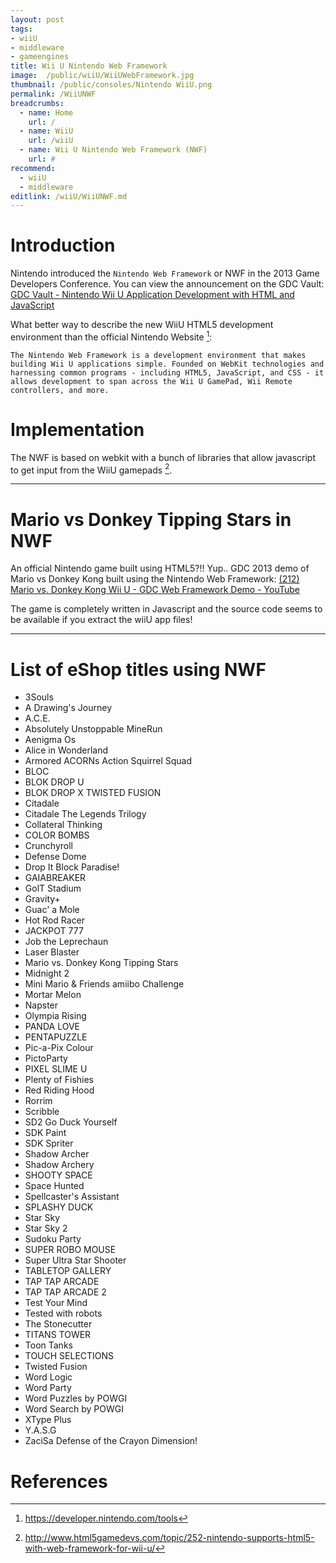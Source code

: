 ```yaml
---
layout: post
tags: 
- wiiU
- middleware
- gameengines
title: Wii U Nintendo Web Framework
image:  /public/wiiU/WiiUWebFramework.jpg
thumbnail: /public/consoles/Nintendo WiiU.png
permalink: /WiiUNWF
breadcrumbs:
  - name: Home
    url: /
  - name: WiiU
    url: /wiiU
  - name: Wii U Nintendo Web Framework (NWF)
    url: #
recommend: 
  - wiiU
  - middleware
editlink: /wiiU/WiiUNWF.md
---
```


# Introduction
Nintendo introduced the `Nintendo Web Framework` or NWF in the 2013 Game Developers Conference. You can view the announcement on the GDC Vault: [GDC Vault - Nintendo Wii U Application Development with HTML and JavaScript](https://www.gdcvault.com/play/1018072/Nintendo-Wii-U-Application-Development)

What better way to describe the new WiiU HTML5 development environment than the official Nintendo Website [^2]:
```
The Nintendo Web Framework is a development environment that makes building Wii U applications simple. Founded on WebKit technologies and harnessing common programs - including HTML5, JavaScript, and CSS - it allows development to span across the Wii U GamePad, Wii Remote controllers, and more.
```

# Implementation
The NWF is based on webkit with a bunch of libraries that allow javascript to get input from the WiiU gamepads [^1].

---
# Mario vs Donkey Tipping Stars in NWF
An official Nintendo game built using HTML5?!! Yup..
GDC 2013 demo of Mario vs Donkey Kong built using the Nintendo Web Framework: [(212) Mario vs. Donkey Kong Wii U - GDC Web Framework Demo - YouTube](https://www.youtube.com/watch?v=LFwU1T4id1c)

The game is completely written in Javascript and the source code seems to be available if you extract the wiiU app files!

---
# List of eShop titles using NWF
* 3Souls
* A Drawing's Journey
* A.C.E.
* Absolutely Unstoppable MineRun
* Aenigma Os
* Alice in Wonderland
* Armored ACORNs Action Squirrel Squad
* BLOC
* BLOK DROP U
* BLOK DROP X TWISTED FUSION
* Citadale
* Citadale The Legends Trilogy
* Collateral Thinking
* COLOR BOMBS
* Crunchyroll
* Defense Dome
* Drop It Block Paradise!
* GAIABREAKER
* GolT Stadium
* Gravity+
* Guac' a Mole
* Hot Rod Racer
* JACKPOT 777
* Job the Leprechaun
* Laser Blaster
* Mario vs. Donkey Kong Tipping Stars
* Midnight 2
* Mini Mario & Friends amiibo Challenge
* Mortar Melon
* Napster
* Olympia Rising
* PANDA LOVE
* PENTAPUZZLE
* Pic-a-Pix Colour
* PictoParty
* PIXEL SLIME U
* Plenty of Fishies
* Red Riding Hood
* Rorrim
* Scribble
* SD2 Go Duck Yourself
* SDK Paint
* SDK Spriter
* Shadow Archer
* Shadow Archery
* SHOOTY SPACE
* Space Hunted
* Spellcaster's Assistant
* SPLASHY DUCK
* Star Sky
* Star Sky 2
* Sudoku Party
* SUPER ROBO MOUSE
* Super Ultra Star Shooter
* TABLETOP GALLERY
* TAP TAP ARCADE
* TAP TAP ARCADE 2
* Test Your Mind
* Tested with robots
* The Stonecutter
* TITANS TOWER
* Toon Tanks
* TOUCH SELECTIONS
* Twisted Fusion
* Word Logic
* Word Party
* Word Puzzles by POWGI
* Word Search by POWGI
* XType Plus
* Y.A.S.G
* ZaciSa Defense of the Crayon Dimension!


# References
[^1]: http://www.html5gamedevs.com/topic/252-nintendo-supports-html5-with-web-framework-for-wii-u/
[^2]: https://developer.nintendo.com/tools 
